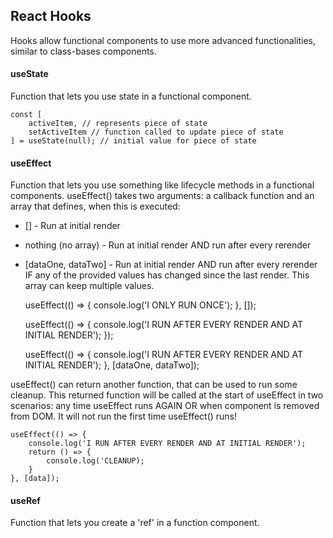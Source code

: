 ## React Hooks

Hooks allow functional components to use more advanced functionalities, similar to class-bases components. 

#### useState

Function that lets you use state in a functional component.

    const [
        activeItem, // represents piece of state
        setActiveItem // function called to update piece of state
    ] = useState(null); // initial value for piece of state

#### useEffect

Function that lets you use something like lifecycle methods in a functional components.
useEffect() takes two arguments: a callback function and an array that defines, when this is executed:
- [] - Run at initial render
- nothing (no array) - Run at initial render AND run after every rerender
- [dataOne, dataTwo] - Run at initial render AND run after every rerender IF any of the provided values has changed since the last render. This array can keep multiple values.

    useEffect(() => {
        console.log('I ONLY RUN ONCE');
    }, []);

    useEffect(() => {
        console.log('I RUN AFTER EVERY RENDER AND AT INITIAL RENDER');
    });

    useEffect(() => {
        console.log('I RUN AFTER EVERY RENDER AND AT INITIAL RENDER');
    }, [dataOne, dataTwo]);

useEffect() can return another function, that can be used to run some cleanup. This returned function will be called at the start of useEffect in two scenarios:
any time useEffect runs AGAIN 
OR
when component is removed from DOM. 
It will not run the first time useEffect() runs!

    useEffect(() => {
        console.log('I RUN AFTER EVERY RENDER AND AT INITIAL RENDER');
        return () => {
            console.log('CLEANUP);
        }
    }, [data]);

#### useRef

Function that lets you create a 'ref' in a function component.